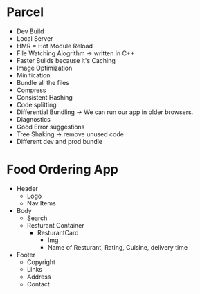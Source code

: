 # Parcel
- Dev Build
- Local Server
- HMR = Hot Module Reload
- File Watching Alogrithm -> written in C++
- Faster Builds because it's Caching
- Image Optimization
- Minification
- Bundle all the files
- Compress
- Consistent Hashing
- Code splitting
- Differential Bundling -> We can run our app in older browsers.
- Diagnostics
- Good Error suggestions
- Tree Shaking -> remove unused code
- Different dev and prod bundle

# Food Ordering App
- Header
    - Logo
    - Nav Items
- Body
    - Search
    - Resturant Container
        - ResturantCard
            - Img
            - Name of Resturant, Rating, Cuisine, delivery time
- Footer
    - Copyright
    - Links
    - Address
    - Contact